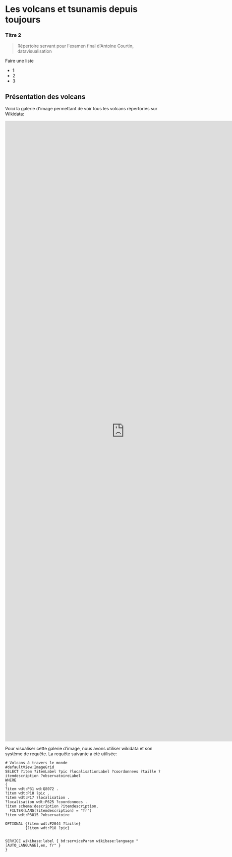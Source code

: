 # Les volcans et tsunamis depuis toujours

### Titre 2

> Répertoire servant pour l'examen final d'Antoine Courtin, datavisualisation

Faire une liste
* 1
* 2
* 3




## Présentation des volcans



Voici la galerie d'image permettant de voir tous les volcans répertoriés sur Wikidata:

<iframe style="width: 80vw; height: 50vh; border: none;" src="https://query.wikidata.org/embed.html#%23%20Volcans%20%C3%A0%20travers%20le%20monde%0A%23defaultView%3AImageGrid%0ASELECT%20%3Fitem%20%3FitemLabel%20%3Fpic%20%3FlocalisationLabel%20%3Fcoordonnees%20%3Ftaille%20%3Fitemdescription%20%3FobservatoireLabel%0AWHERE%0A%7B%0A%3Fitem%20wdt%3AP31%20wd%3AQ8072%20.%0A%3Fitem%20wdt%3AP18%20%3Fpic%20.%0A%3Fitem%20wdt%3AP17%20%3Flocalisation%20.%0A%3Flocalisation%20wdt%3AP625%20%3Fcoordonnees%20.%0A%3Fitem%20schema%3Adescription%20%3Fitemdescription.%0A%20%20FILTER%28LANG%28%3Fitemdescription%29%20%3D%20%22fr%22%29%0A%3Fitem%20wdt%3AP3815%20%3Fobservatoire%0A%0AOPTIONAL%20%7B%3Fitem%20wdt%3AP2044%20%3Ftaille%7D%0A%20%20%20%20%20%20%20%20%20%7B%3Fitem%20wdt%3AP18%20%3Fpic%7D%0A%20%20%20%20%0A%0ASERVICE%20wikibase%3Alabel%20%7B%20bd%3AserviceParam%20wikibase%3Alanguage%20%22%5BAUTO_LANGUAGE%5D%2Cen%2C%20fr%22%20%7D%0A%7D%0A%0A" referrerpolicy="origin" sandbox="allow-scripts allow-same-origin allow-popups" ></iframe>


Pour visualiser cette galerie d'image, nous avons utiliser wikidata et son système de requête. La requête suivante a été utilisée: 


```sparql
# Volcans à travers le monde
#defaultView:ImageGrid
SELECT ?item ?itemLabel ?pic ?localisationLabel ?coordonnees ?taille ?itemdescription ?observatoireLabel
WHERE
{
?item wdt:P31 wd:Q8072 .
?item wdt:P18 ?pic .
?item wdt:P17 ?localisation .
?localisation wdt:P625 ?coordonnees .
?item schema:description ?itemdescription.
  FILTER(LANG(?itemdescription) = "fr")
?item wdt:P3815 ?observatoire

OPTIONAL {?item wdt:P2044 ?taille}
         {?item wdt:P18 ?pic}
    

SERVICE wikibase:label { bd:serviceParam wikibase:language "[AUTO_LANGUAGE],en, fr" }
}
```

